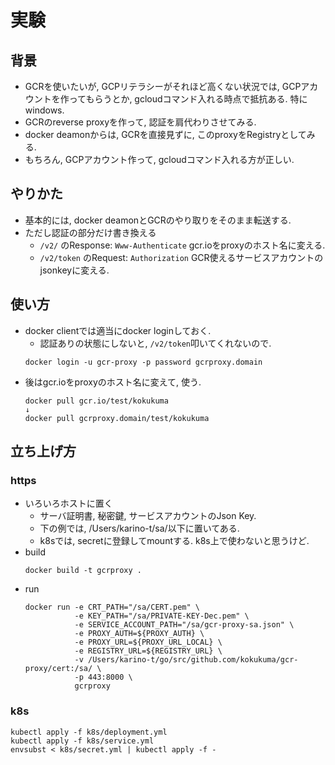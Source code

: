 # 実験
## 背景
+ GCRを使いたいが, GCPリテラシーがそれほど高くない状況では, GCPアカウントを作ってもらうとか, gcloudコマンド入れる時点で抵抗ある. 特にwindows.
+ GCRのreverse proxyを作って, 認証を肩代わりさせてみる.
+ docker deamonからは, GCRを直接見ずに, このproxyをRegistryとしてみる.
+ もちろん, GCPアカウント作って, gcloudコマンド入れる方が正しい.

## やりかた
+ 基本的には, docker deamonとGCRのやり取りをそのまま転送する.
+ ただし認証の部分だけ書き換える
  + `/v2/` のResponse: `Www-Authenticate` gcr.ioをproxyのホスト名に変える.
  + `/v2/token` のRequest: `Authorization` GCR使えるサービスアカウントのjsonkeyに変える.

## 使い方
+ docker clientでは適当にdocker loginしておく.
  + 認証ありの状態にしないと, `/v2/token`叩いてくれないので.
  ```
  docker login -u gcr-proxy -p password gcrproxy.domain
  ```
+ 後はgcr.ioをproxyのホスト名に変えて, 使う.
  ```
  docker pull gcr.io/test/kokukuma
  ↓
  docker pull gcrproxy.domain/test/kokukuma
  ```

## 立ち上げ方
### https
+ いろいろホストに置く
  + サーバ証明書, 秘密鍵, サービスアカウントのJson Key.
  + 下の例では, /Users/karino-t/sa/以下に置いてある.
  + k8sでは, secretに登録してmountする. k8s上で使わないと思うけど.
+ build
  ```
  docker build -t gcrproxy .
  ```
+ run
  ```
  docker run -e CRT_PATH="/sa/CERT.pem" \
             -e KEY_PATH="/sa/PRIVATE-KEY-Dec.pem" \
             -e SERVICE_ACCOUNT_PATH="/sa/gcr-proxy-sa.json" \
             -e PROXY_AUTH=${PROXY_AUTH} \
             -e PROXY_URL=${PROXY_URL_LOCAL} \
             -e REGISTRY_URL=${REGISTRY_URL} \
             -v /Users/karino-t/go/src/github.com/kokukuma/gcr-proxy/cert:/sa/ \
             -p 443:8000 \
             gcrproxy
  ```

### k8s
```
kubectl apply -f k8s/deployment.yml
kubectl apply -f k8s/service.yml
envsubst < k8s/secret.yml | kubectl apply -f -
```
